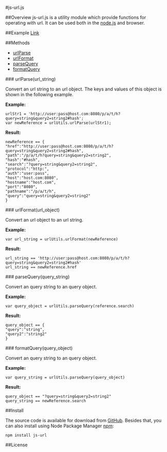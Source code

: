 #js-url.js

##Overview
js-url.js is a utility module which provide functions for operating with url. 
It can be used both in the [node.js](http://nodejs.org) and browser.

##Example
[Link]()

##Methods

* [urlParse](#urlParse)
* [urlFormat](#urlFormat)
* [parseQuery](#parseQuery)
* [formatQuery](#formatQuery)

<a name="urlParse" />
### urlParse(url_string)

Convert an url string to an url object. The keys and values of this object is shown in the following example.

__Example:__

    urlStr1 = 'http://user:pass@host.com:8080/p/a/t/h?query=string&query2=string2#hash';
    var newReference = urlUtils.urlParse(urlStr1);
    
__Result:__

    newReference == {
    "href":"http://user:pass@host.com:8080/p/a/t/h?query=string&query2=string2#hash",
    "path":"/p/a/t/h?query=string&query2=string2",
    "hash":"#hash",
    "search":"?query=string&query2=string2",
    "protocol":"http:",
    "auth":"user:pass",
    "host":"host.com:8080",
    "hostname":"host.com",
    "port":"8080",
    "pathname":"/p/a/t/h",
    "query":"query=string&query2=string2"
    }

<a name="urlFormat" />
### urlFormat(url_object)

Convert an url object to an url string.

__Example:__

    var url_string = urlUtils.urlFormat(newReference)
    
__Result:__

    url_string == 'http://user:pass@host.com:8080/p/a/t/h?query=string&query2=string2#hash'
    url_string == newReference.href
    
<a name="parseQuery" />
### parseQuery(query_string)

Convert an query string to an query object.

__Example:__

    var query_object = urlUtils.parseQuery(reference.search)
    
__Result:__

    query_object == {
    "query":"string",
    "query2":"string2"
    }
    
<a name="formatQuery" />
### formatQuery(query_object)

Convert an query string to an query object.

__Example:__

    var query_string = urlUtils.parseQuery(query_object)
    
__Result:__

    query_object == "?query=string&query2=string2"
    query_string == newReference.search
    
##Install

The source code is available for download from [GitHub](https://github.com/rranauro/js-url). 
Besides that, you can also install using Node Package Manager [npm](https://npmjs.org):

    npm install js-url

##License

    
